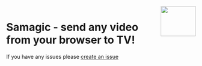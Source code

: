 <img  align="right" width="93" height="80" src="https://user-images.githubusercontent.com/2198153/68246524-fad2ce80-0029-11ea-9ed5-65739489b8e1.png" />

# Samagic - send any video from your browser to TV!

If you have any issues please [create an issue](https://github.com/Toxblh/samagicTV/issues/new)
